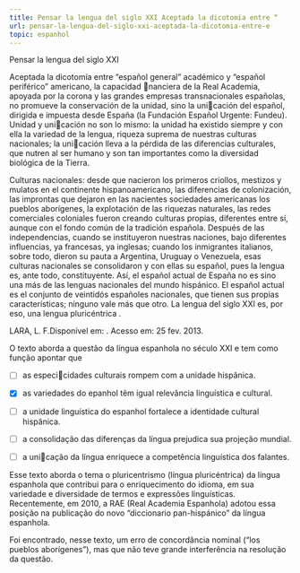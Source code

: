 ```yaml
---
title: Pensar la lengua del siglo XXI Aceptada la dicotomía entre “
url: pensar-la-lengua-del-siglo-xxi-aceptada-la-dicotomia-entre-e
topic: espanhol
---
```



Pensar la lengua del siglo XXI

Aceptada la dicotomía entre “español general” académico y “español periférico” americano, la capacidad nanciera de la Real Academia, apoyada por la corona y las grandes empresas transnacionales españolas, no promueve la conservación de la unidad, sino la unicación del español, dirigida e impuesta desde España (la Fundación Español Urgente: Fundeu). Unidad y unicación no son lo mismo: la unidad ha existido siempre y con ella la variedad de la lengua, riqueza suprema de nuestras culturas nacionales; la unicación lleva a la pérdida de las diferencias culturales, que nutren al ser humano y son tan importantes como la diversidad biológica de la Tierra.

Culturas nacionales: desde que nacieron los primeros criollos, mestizos y mulatos en el continente hispanoamericano, las diferencias de colonización, las improntas que dejaron en las nacientes sociedades americanas los pueblos aborígenes, la explotación de las riquezas naturales, las redes comerciales coloniales fueron creando culturas propias, diferentes entre sí, aunque con el fondo común de la tradición española. Después de las independencias, cuando se instituyeron nuestras naciones, bajo diferentes influencias, ya francesas, ya inglesas; cuando los inmigrantes italianos, sobre todo, dieron su pauta a Argentina, Uruguay o Venezuela, esas culturas nacionales se consolidaron y con ellas su español, pues la lengua es, ante todo, constituyente. Así, el español actual de España no es sino una más de las lenguas nacionales del mundo hispánico. El español actual es el conjunto de veintidós españoles nacionales, que tienen sus propias características; ninguno vale más que otro. La lengua del siglo XXI es, por eso, una lengua pluricéntrica .

LARA, L. F.Disponível em: . Acesso em: 25 fev. 2013.

O texto aborda a questão da língua espanhola no século XXI e tem como função apontar que



- [ ] as especicidades culturais rompem com a unidade hispânica.
- [x] as variedades do epanhol têm igual relevância linguística e cultural.
- [ ] a unidade linguística do espanhol fortalece a identidade cultural hispânica.
- [ ] a consolidação das diferenças da língua prejudica sua projeção mundial.
- [ ] a unicação da língua enriquece a competência linguística dos falantes.


Esse texto aborda o tema o pluricentrismo (língua pluricéntrica) da língua espanhola que contribui para o enriquecimento do idioma, em sua variedade e diversidade de termos e expressões linguísticas. Recentemente, em 2010, a RAE (Real Academia Espanhola) adotou essa posição na publicação do novo “diccionario pan-hispánico” da língua espanhola.

Foi encontrado, nesse texto, um erro de concordância nominal (“los pueblos aborígenes”), mas que não teve grande interferência na resolução da questão.
